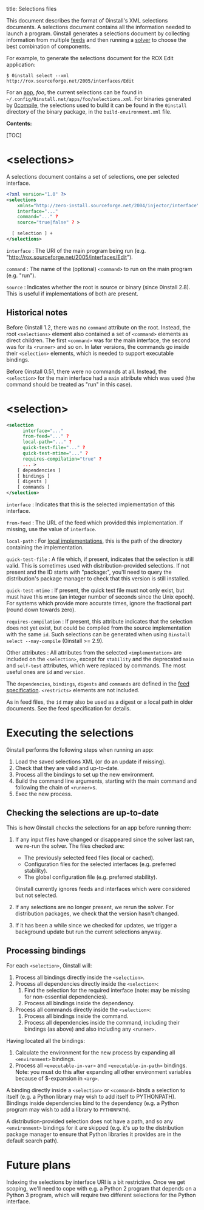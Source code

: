 title: Selections files

This document describes the format of 0install's XML selections documents. A selections document contains all the information needed to launch a program. 0install generates a selections document by collecting information from multiple [feeds](feed.md) and then running a [solver](../developers/solver.md) to choose the best combination of components.

For example, to generate the selections document for the ROX Edit application:

```shell
$ 0install select --xml http://rox.sourceforge.net/2005/interfaces/Edit
```

For an [app](../basics/using-apps.md), _foo_, the current selections can be found in `~/.config/0install.net/apps/foo/selections.xml`. For binaries generated by [0compile](../tools/0compile/index.md), the selections used to build it can be found in the `0install` directory of the binary package, in the `build-environment.xml` file.

**Contents:**

[TOC]

# <selections\>

A selections document contains a set of selections, one per selected interface.

```xml
<?xml version="1.0" ?>
<selections
    xmlns="http://zero-install.sourceforge.net/2004/injector/interface"
    interface="..."
    command="..." ?
    source="true|false" ? >

  [ selection ] +
</selections>
```

`interface`
: The URI of the main program being run (e.g. "http://rox.sourceforge.net/2005/interfaces/Edit").

`command`
: The name of the (optional) `<command>` to run on the main program (e.g. "run").

`source`
: Indicates whether the root is source or binary (since 0install 2.8). This is useful if implementations of both are present.

## Historical notes

Before 0install 1.2, there was no `command` attribute on the root. Instead, the root `<selections>` element also contained a set of `<command>` elements as direct children. The first `<command>` was for the main interface, the second was for its `<runner>` and so on. In later versions, the commands go inside their `<selection>` elements, which is needed to support executable bindings.

Before 0install 0.51, there were no commands at all. Instead, the `<selection>` for the main interface had a `main` attribute which was used (the command should be treated as "run" in this case).

# <selection\>

```xml
<selection
      interface="..."
      from-feed="..." ?
      local-path="..." ?
      quick-test-file="..." ?
      quick-test-mtime="..." ?
      requires-compilation="true" ?
      ... >
    [ dependencies ]
    [ bindings ]
    [ digests ]
    [ commands ]
</selection>
```

`interface`
: Indicates that this is the selected implementation of this interface.

`from-feed`
: The URL of the feed which provided this implementation. If missing, use the value of `interface`.

`local-path`
: For [local implementations](../packaging/local-feeds.md), this is the path of the directory containing the implementation.

`quick-test-file`
: A file which, if present, indicates that the selection is still valid. This is sometimes used with distribution-provided selections. If not present and the ID starts with "package:", you'll need to query the distribution's package manager to check that this version is still installed.

`quick-test-mtime`
: If present, the quick test file must not only exist, but must have this `mtime` (an integer number of seconds since the Unix epoch).
For systems which provide more accurate times, ignore the fractional part (round down towards zero).

`requires-compilation`
: If present, this attribute indicates that the selection does not yet exist, but could be compiled from the source implementation with the same `id`. Such selections can be generated when using `0install select --may-compile` (0install >= 2.9).

Other attributes
: All attributes from the selected `<implementation>` are included on the `<selection>`, except for `stability` and the deprecated `main` and `self-test` attributes, which were replaced by commands. The most useful ones are `id` and `version`.

The `dependencies`, `bindings`, `digests` and `commands` are defined in the [feed specification](feed.md). `<restricts>` elements are not included.

As in feed files, the `id` may also be used as a digest or a local path in older documents. See the feed specification for details.

# Executing the selections

0install performs the following steps when running an app:

1.  Load the saved selections XML (or do an update if missing).
2.  Check that they are valid and up-to-date.
3.  Process all the bindings to set up the new environment.
4.  Build the command line arguments, starting with the main command and following the chain of `<runner>`s.
5.  Exec the new process.

## Checking the selections are up-to-date

This is how 0install checks the selections for an app before running them:

1.  If any input files have changed or disappeared since the solver last ran, we re-run the solver. The files checked are:
    
    -   The previously selected feed files (local or cached).
    -   Configuration files for the selected interfaces (e.g. preferred stability).
    -   The global configuration file (e.g. preferred stability).
    
    0install currently ignores feeds and interfaces which were considered but not selected.
    
2.  If any selections are no longer present, we rerun the solver. For distribution packages, we check that the version hasn't changed.
    
3.  If it has been a while since we checked for updates, we trigger a background update but run the current selections anyway.
    

## Processing bindings

For each `<selection>`, 0install will:

1.  Process all bindings directly inside the `<selection>`.
2.  Process all dependencies directly inside the `<selection>`:
    1.  Find the selection for the required interface (note: may be missing for non-essential dependencies).
    2.  Process all bindings inside the dependency.
3.  Process all commands directly inside the `<selection>`:
    1.  Process all bindings inside the command.
    2.  Process all dependencies inside the command, including their bindings (as above) and also including any `<runner>`.

Having located all the bindings:

1.  Calculate the environment for the new process by expanding all `<environment>` bindings.
2.  Process all `<executable-in-var>` and `<executable-in-path>` bindings. Note: you must do this after expanding all other environment variables because of $-expansion in `<arg>`.

A binding directly inside a `<selection>` or `<command>` binds a selection to itself (e.g. a Python library may wish to add itself to PYTHONPATH). Bindings inside dependencies bind to the dependency (e.g. a Python program may wish to add a library to `PYTHONPATH`).

A distribution-provided selection does not have a path, and so any `<environment>` bindings for it are skipped (e.g. it's up to the distribution package manager to ensure that Python libraries it provides are in the default search path).

# Future plans

Indexing the selections by interface URI is a bit restrictive. Once we get scoping, we'll need to cope with e.g. a Python 2 program that depends on a Python 3 program, which will require two different selections for the Python interface.
